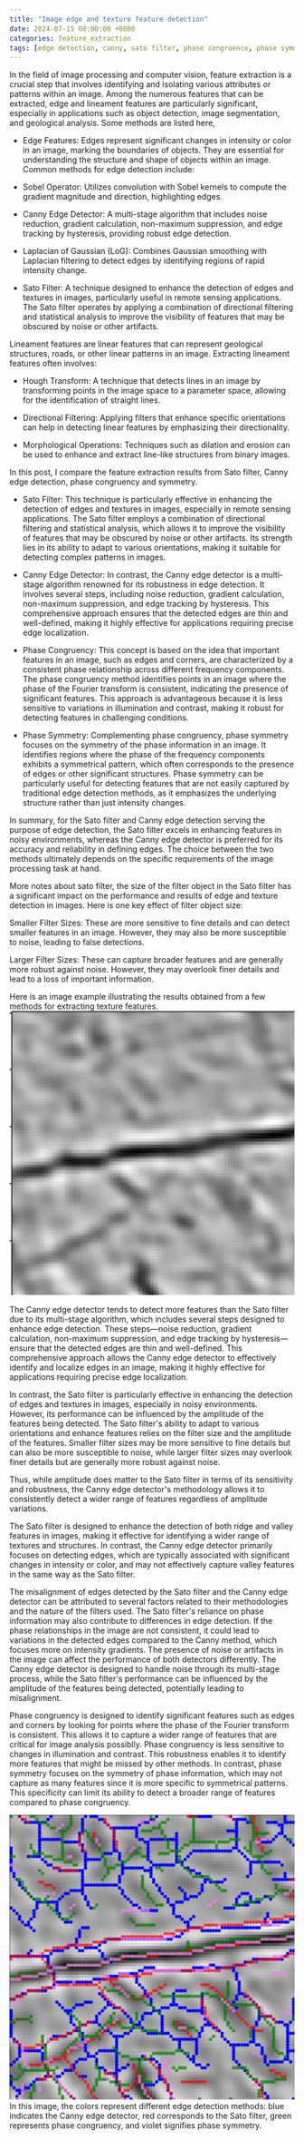 ```yaml
---
title: "Image edge and texture feature detection"
date: 2024-07-15 00:00:00 +0800
categories: feature_extraction
tags: [edge detection, canny, sato filter, phase congruence, phase symmetry]
---
```




In the field of image processing and computer vision, feature extraction is a crucial step that involves identifying and isolating various attributes or patterns within an image. Among the numerous features that can be extracted, edge and lineament features are particularly significant, especially in applications such as object detection, image segmentation, and geological analysis. Some methods are listed here,

- Edge Features: Edges represent significant changes in intensity or color in an image, marking the boundaries of objects. They are essential for understanding the structure and shape of objects within an image. Common methods for edge detection include:

- Sobel Operator: Utilizes convolution with Sobel kernels to compute the gradient magnitude and direction, highlighting edges.

- Canny Edge Detector: A multi-stage algorithm that includes noise reduction, gradient calculation, non-maximum suppression, and edge tracking by hysteresis, providing robust edge detection.

- Laplacian of Gaussian (LoG): Combines Gaussian smoothing with Laplacian filtering to detect edges by identifying regions of rapid intensity change.

- Sato Filter: A technique designed to enhance the detection of edges and textures in images, particularly useful in remote sensing applications. The Sato filter operates by applying a combination of directional filtering and statistical analysis to improve the visibility of features that may be obscured by noise or other artifacts.

Lineament features are linear features that can represent geological structures, roads, or other linear patterns in an image. Extracting lineament features often involves:

- Hough Transform: A technique that detects lines in an image by transforming points in the image space to a parameter space, allowing for the identification of straight lines.

- Directional Filtering: Applying filters that enhance specific orientations can help in detecting linear features by emphasizing their directionality.

- Morphological Operations: Techniques such as dilation and erosion can be used to enhance and extract line-like structures from binary images.


In this post, I compare the feature extraction results from Sato filter, Canny edge detection, phase congruency and symmetry. 

- Sato Filter: This technique is particularly effective in enhancing the detection of edges and textures in images, especially in remote sensing applications. The Sato filter employs a combination of directional filtering and statistical analysis, which allows it to improve the visibility of features that may be obscured by noise or other artifacts. Its strength lies in its ability to adapt to various orientations, making it suitable for detecting complex patterns in images.

- Canny Edge Detector: In contrast, the Canny edge detector is a multi-stage algorithm renowned for its robustness in edge detection. It involves several steps, including noise reduction, gradient calculation, non-maximum suppression, and edge tracking by hysteresis. This comprehensive approach ensures that the detected edges are thin and well-defined, making it highly effective for applications requiring precise edge localization.

- Phase Congruency: This concept is based on the idea that important features in an image, such as edges and corners, are characterized by a consistent phase relationship across different frequency components. The phase congruency method identifies points in an image where the phase of the Fourier transform is consistent, indicating the presence of significant features. This approach is advantageous because it is less sensitive to variations in illumination and contrast, making it robust for detecting features in challenging conditions.

- Phase Symmetry: Complementing phase congruency, phase symmetry focuses on the symmetry of the phase information in an image. It identifies regions where the phase of the frequency components exhibits a symmetrical pattern, which often corresponds to the presence of edges or other significant structures. Phase symmetry can be particularly useful for detecting features that are not easily captured by traditional edge detection methods, as it emphasizes the underlying structure rather than just intensity changes.



In summary, for the Sato filter and Canny edge detection serving the purpose of edge detection, the Sato filter excels in enhancing features in noisy environments, whereas the Canny edge detector is preferred for its accuracy and reliability in defining edges. The choice between the two methods ultimately depends on the specific requirements of the image processing task at hand.



More notes about sato filter, the size of the filter object in the Sato filter has a significant impact on the performance and results of edge and texture detection in images. Here is one key effect of filter object size:

Smaller Filter Sizes: These are more sensitive to fine details and can detect smaller features in an image. However, they may also be more susceptible to noise, leading to false detections.

Larger Filter Sizes: These can capture broader features and are generally more robust against noise. However, they may overlook finer details and lead to a loss of important information.


Here is an image example illustrating the results obtained from a few methods for extracting texture features.
![image example](img/img_2extract.png)





The Canny edge detector tends to detect more features than the Sato filter due to its multi-stage algorithm, which includes several steps designed to enhance edge detection. These steps—noise reduction, gradient calculation, non-maximum suppression, and edge tracking by hysteresis—ensure that the detected edges are thin and well-defined. This comprehensive approach allows the Canny edge detector to effectively identify and localize edges in an image, making it highly effective for applications requiring precise edge localization.

In contrast, the Sato filter is particularly effective in enhancing the detection of edges and textures in images, especially in noisy environments. However, its performance can be influenced by the amplitude of the features being detected. The Sato filter's ability to adapt to various orientations and enhance features relies on the filter size and the amplitude of the features. Smaller filter sizes may be more sensitive to fine details but can also be more susceptible to noise, while larger filter sizes may overlook finer details but are generally more robust against noise.

Thus, while amplitude does matter to the Sato filter in terms of its sensitivity and robustness, the Canny edge detector's methodology allows it to consistently detect a wider range of features regardless of amplitude variations.

The Sato filter is designed to enhance the detection of both ridge and valley features in images, making it effective for identifying a wider range of textures and structures. In contrast, the Canny edge detector primarily focuses on detecting edges, which are typically associated with significant changes in intensity or color, and may not effectively capture valley features in the same way as the Sato filter.

The misalignment of edges detected by the Sato filter and the Canny edge detector can be attributed to several factors related to their methodologies and the nature of the filters used. The Sato filter's reliance on phase information may also contribute to differences in edge detection. If the phase relationships in the image are not consistent, it could lead to variations in the detected edges compared to the Canny method, which focuses more on intensity gradients. The presence of noise or artifacts in the image can affect the performance of both detectors differently. The Canny edge detector is designed to handle noise through its multi-stage process, while the Sato filter's performance can be influenced by the amplitude of the features being detected, potentially leading to misalignment.

Phase congruency is designed to identify significant features such as edges and corners by looking for points where the phase of the Fourier transform is consistent. This allows it to capture a wider range of features that are critical for image analysis possiblly. Phase congruency is less sensitive to changes in illumination and contrast. This robustness enables it to identify more features that might be missed by other methods. In contrast, phase symmetry focuses on the symmetry of phase information, which may not capture as many features since it is more specific to symmetrical patterns. This specificity can limit its ability to detect a broader range of features compared to phase congruency.

![image example](img/img_2extract_b.png)
In this image, the colors represent different edge detection methods: blue indicates the Canny edge detector, red corresponds to the Sato filter, green represents phase congruency, and violet signifies phase symmetry. 

